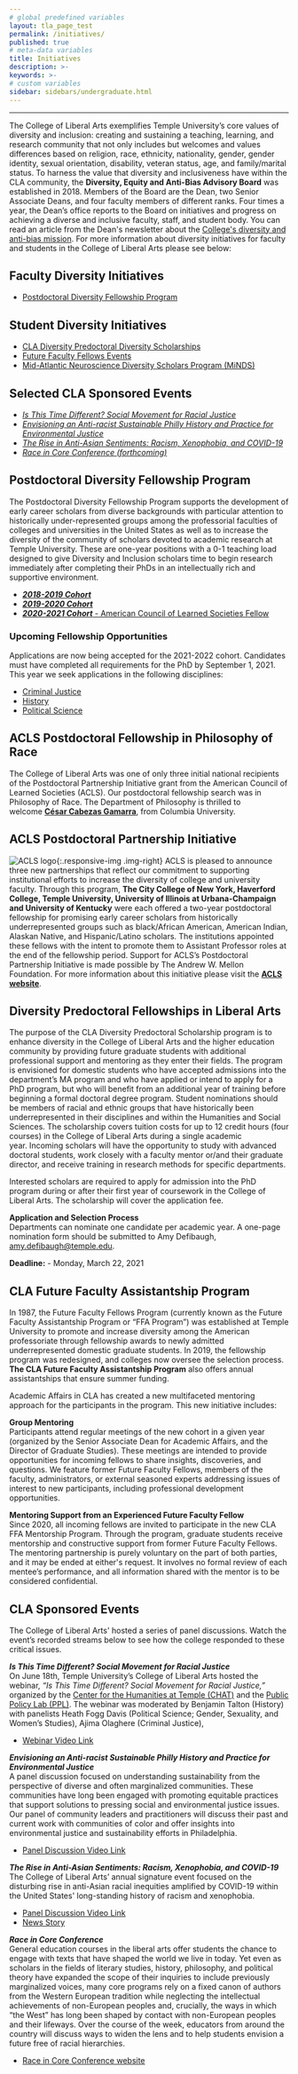 ```yaml
---
# global predefined variables
layout: tla_page_test
permalink: /initiatives/
published: true
# meta-data variables
title: Initiatives
description: >-
keywords: >-
# custom variables
sidebar: sidebars/undergraduate.html
---
```

___

The College of Liberal Arts exemplifies Temple University’s core values of diversity and inclusion: creating and sustaining a teaching, learning, and research community that not only includes but welcomes and values differences based on religion, race, ethnicity, nationality, gender, gender identity, sexual orientation, disability, veteran status, age, and family/marital status. To harness the value that diversity and inclusiveness have within the CLA community, the **Diversity, Equity and Anti-Bias Advisory Board** was established in 2018. Members of the Board are the Dean, two Senior Associate Deans, and four faculty members of different ranks. Four times a year, the Dean’s office reports to the Board on initiatives and progress on achieving a diverse and inclusive faculty, staff, and student body. You can read an article from the Dean's newsletter about the [College's diversity and anti-bias mission](https://liberalarts.temple.edu/news/cla-promotes-diversity-and-anti-bias). For more information about diversity initiatives for faculty and students in the College of Liberal Arts please see below:

## Faculty Diversity Initiatives
- [Postdoctoral Diversity Fellowship Program](#postdoctoral-diversity-fellowship-program)

## Student Diversity Initiatives
- [CLA Diversity Predoctoral Diversity Scholarships](#diversity-predoctoral-fellowshipsin-liberal-arts)
- [Future Faculty Fellows Events](#cla-future-faculty-assistantship-program)
- [Mid-Atlantic Neuroscience Diversity Scholars Program (MiNDS)](https://sites.temple.edu/minds/)

## Selected CLA Sponsored Events
- [_Is This Time Different? Social Movement for Racial Justice_](#cla-sponsored-events)
- [_Envisioning an Anti-racist Sustainable Philly History and Practice for Environmental Justice_](#cla-sponsored-events)
- [_The Rise in Anti-Asian Sentiments: Racism, Xenophobia, and COVID-19_](#cla-sponsored-events)
- [_Race in Core Conference (forthcoming)_](#cla-sponsored-events)

## Postdoctoral Diversity Fellowship Program
The Postdoctoral Diversity Fellowship Program supports the development of early career scholars from diverse backgrounds with particular attention to historically under-represented groups among the professorial faculties of colleges and universities in the United States as well as to increase the diversity of the community of scholars devoted to academic research at Temple University. These are one-year positions with a 0-1 teaching load designed to give Diversity and Inclusion scholars time to begin research immediately after completing their PhDs in an intellectually rich and supportive environment. 

- [**_2018-2019 Cohort_**](https://www.cla.temple.edu/liberal-arts-research/diversity-inclusion-postdoc-fellows/)
- [**_2019-2020 Cohort_**](https://www.cla.temple.edu/liberal-arts-research/diversity-inclusion-postdoc-fellows#2019-2020-academic-year-diversity-and-inclusion-postdoctoral-fellow)
- [**_2020-2021 Cohort_** - American Council of Learned Societies Fellow](#acls-postdoctoral-fellowship-in-philosophy-of-race)

### Upcoming Fellowship Opportunities
Applications are now being accepted for the 2021-2022 cohort. Candidates must have completed all requirements for the PhD by September 1, 2021. This year we seek applications in the following disciplines:

- [Criminal Justice](https://apply.interfolio.com/83760)
- [History](https://apply.interfolio.com/84132)
- [Political Science](https://apply.interfolio.com/84171)

## ACLS Postdoctoral Fellowship in Philosophy of Race
The College of Liberal Arts was one of only three initial national recipients of the Postdoctoral Partnership Initiative grant from the American Council of Learned Societies (ACLS). Our postdoctoral fellowship search was in Philosophy of Race. The Department of Philosophy is thrilled to welcome **[César Cabezas Gamarra](https://liberalarts.temple.edu/academics/faculty/cabezas-c-sar)**, from Columbia University. 

## ACLS Postdoctoral Partnership Initiative
![ACLS logo]({{site.baseurl}}/media/resizedfullaclslogo.png){:.responsive-img .img-right}
ACLS is pleased to announce three new partnerships that reflect our commitment to supporting institutional efforts to increase the diversity of college and university faculty. Through this program, **The City College of New York, Haverford College, Temple University, University of Illinois at Urbana-Champaign and University of Kentucky** were each offered a two-year postdoctoral fellowship for promising early career scholars from historically underrepresented groups such as black/African American, American Indian, Alaskan Native, and Hispanic/Latino scholars. The institutions appointed these fellows with the intent to promote them to Assistant Professor roles at the end of the fellowship period. Support for ACLS’s Postdoctoral Partnership Initiative is made possible by The Andrew W. Mellon Foundation. For more information about this initiative please visit the [**ACLS website**](https://www.acls.org/programs/ppi/).

## Diversity Predoctoral Fellowships in Liberal Arts 
The purpose of the CLA Diversity Predoctoral Scholarship program is to enhance diversity in the College of Liberal Arts and the higher education community by providing future graduate students with additional professional support and mentoring as they enter their fields. The program is envisioned for domestic students who have accepted admissions into the department’s MA program and who have applied or intend to apply for a PhD program, but who will benefit from an additional year of training before beginning a formal doctoral degree program. Student nominations should be members of racial and ethnic groups that have historically been underrepresented in their disciplines and within the Humanities and Social Sciences. The scholarship covers tuition costs for up to 12 credit hours (four courses) in the College of Liberal Arts during a single academic year. Incoming scholars will have the opportunity to study with advanced doctoral students, work closely with a faculty mentor or/and their graduate director, and receive training in research methods for specific departments.

Interested scholars are required to apply for admission into the PhD program during or after their first year of coursework in the College of Liberal Arts. The scholarship will cover the application fee. 

**Application and Selection Process**<br>
Departments can nominate one candidate per academic year. A one-page nomination form should be submitted to Amy Defibaugh, [amy.defibaugh@temple.edu](mailto:amy.defibaugh@temple.edu).<br>

**Deadline:** - Monday, March 22, 2021

## CLA Future Faculty Assistantship Program
In 1987, the Future Faculty Fellows Program (currently known as the Future Faculty Assistantship Program or “FFA Program”) was established at Temple University to promote and increase diversity among the American professoriate through fellowship awards to newly admitted underrepresented domestic graduate students. In 2019, the fellowship program was redesigned, and colleges now oversee the selection process. **The CLA Future Faculty Assistantship Program** also offers annual assistantships that ensure summer funding.

Academic Affairs in CLA has created a new multifaceted mentoring approach for the participants in the program. This new initiative includes:

**Group Mentoring**<br>
Participants attend regular meetings of the new cohort in a given year (organized by the Senior Associate Dean for Academic Affairs, and the Director of Graduate Studies). These meetings are intended to provide opportunities for incoming fellows to share insights, discoveries, and questions. We feature former Future Faculty Fellows, members of the faculty, administrators, or external seasoned experts addressing issues of interest to new participants, including professional development opportunities.

**Mentoring Support from an Experienced Future Faculty Fellow**<br>
Since 2020, all incoming fellows are invited to participate in the new CLA FFA Mentorship Program. Through the program, graduate students receive mentorship and constructive support from former Future Faculty Fellows. The mentoring partnership is purely voluntary on the part of both parties, and it may be ended at either's request. It involves no formal review of each mentee’s performance, and all information shared with the mentor is to be considered confidential.

## CLA Sponsored Events
The College of Liberal Arts' hosted a series of panel discussions. Watch the event’s recorded streams below to see how the college responded to these critical issues. 

**_Is This Time Different? Social Movement for Racial Justice_**<br>
On June 18th, Temple University’s College of Liberal Arts hosted the webinar, _“Is This Time Different? Social Movement for Racial Justice,”_ organized by the [Center for the Humanities at Temple (CHAT)](https://www.cla.temple.edu/center-for-the-humanities/) and the [Public Policy Lab (PPL)](https://www.cla.temple.edu/public-policy-lab/). The webinar was moderated by Benjamin Talton (History) with panelists Heath Fogg Davis (Political Science; Gender, Sexuality, and Women’s Studies), Ajima Olaghere (Criminal Justice), 
- [Webinar Video Link](https://www.youtube.com/watch?v=SbTVfjxrd98&feature=emb_logo) 
 
**_Envisioning an Anti-racist Sustainable Philly History and Practice for Environmental Justice_**<br>
A panel discussion focused on understanding sustainability from the perspective of diverse and often marginalized communities. These communities have long been engaged with promoting equitable practices that support solutions to pressing social and environmental justice issues. Our panel of community leaders and practitioners will discuss their past and current work with communities of color and offer insights into environmental justice and sustainability efforts in Philadelphia.  
- [Panel Discussion Video Link](https://www.youtube.com/watch?v=08Delto-hww&t=190s) 
 
**_The Rise in Anti-Asian Sentiments: Racism, Xenophobia, and COVID-19_**<br>
The College of Liberal Arts’ annual signature event focused on the disturbing rise in anti-Asian racial inequities amplified by COVID-19 within the United States' long-standing history of racism and xenophobia.  
- [Panel Discussion Video Link](https://www.youtube.com/watch?v=sojbIDXXtyU&t=4s) 
- [News Story](https://liberalarts.temple.edu/news/join-cla-s-weeklong-discussions-racism-xenophobia)  

**_Race in Core Conference_**<br>
General education courses in the liberal arts offer students the chance to engage with texts that have shaped the world we live in today. Yet even as scholars in the fields of literary studies, history, philosophy, and political theory have expanded the scope of their inquiries to include previously marginalized voices, many core programs rely on a fixed canon of authors from the Western European tradition while neglecting the intellectual achievements of non-European peoples and, crucially, the ways in which “the West” has long been shaped by contact with non-European peoples and their lifeways. Over the course of the week, educators from around the country will discuss ways to widen the lens and to help students envision a future free of racial hierarchies.
- [Race in Core Conference website](https://sites.temple.edu/raceincore/)
